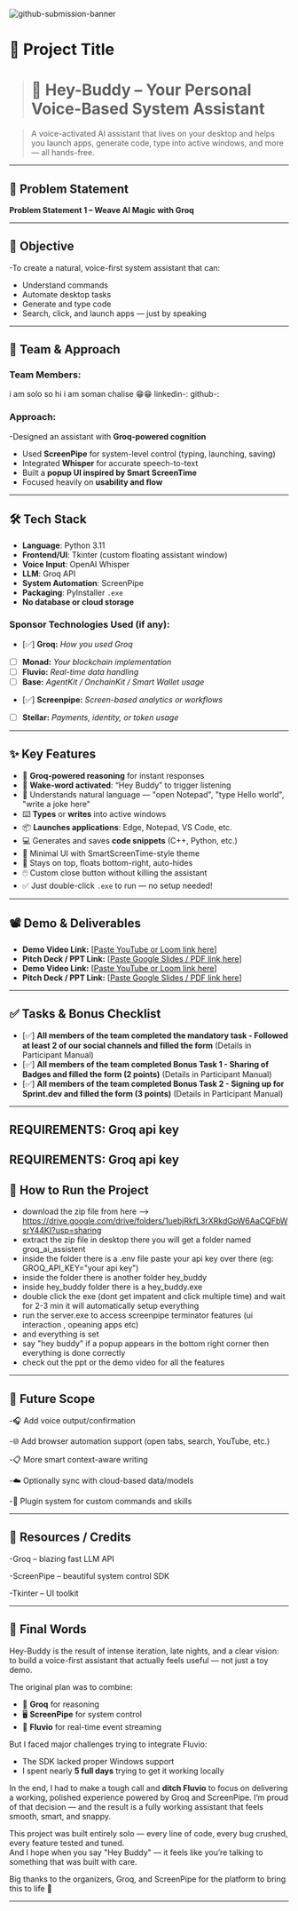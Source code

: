 ![github-submission-banner](https://github.com/user-attachments/assets/a1493b84-e4e2-456e-a791-ce35ee2bcf2f)

# 🚀 Project Title

># 🚀 Hey-Buddy – Your Personal Voice-Based System Assistant

> A voice-activated AI assistant that lives on your desktop and helps you launch apps, generate code, type into active windows, and more — all hands-free.


---

## 📌 Problem Statement

**Problem Statement 1 – Weave AI Magic with Groq**

---

## 🎯 Objective

-To create a natural, voice-first system assistant that can:
- Understand commands
- Automate desktop tasks
- Generate and type code
- Search, click, and launch apps — just by speaking

---

## 🧠 Team & Approach

### Team Members:  
i am solo so hi i am soman chalise 😁😁
linkedin-:
github-:

### Approach:  
-Designed an assistant with **Groq-powered cognition**
- Used **ScreenPipe** for system-level control (typing, launching, saving)
- Integrated **Whisper** for accurate speech-to-text
- Built a **popup UI inspired by Smart ScreenTime**
- Focused heavily on **usability and flow** 

---

## 🛠️ Tech Stack

- **Language**: Python 3.11  
- **Frontend/UI**: Tkinter (custom floating assistant window)  
- **Voice Input**: OpenAI Whisper  
- **LLM**: Groq API  
- **System Automation**: ScreenPipe  
- **Packaging**: PyInstaller `.exe`  
- **No database or cloud storage**

### Sponsor Technologies Used (if any):
- [✅] **Groq:** _How you used Groq_  
- [  ] **Monad:** _Your blockchain implementation_  
- [  ] **Fluvio:** _Real-time data handling_  
- [  ] **Base:** _AgentKit / OnchainKit / Smart Wallet usage_  
- [✅] **Screenpipe:** _Screen-based analytics or workflows_  
- [  ] **Stellar:** _Payments, identity, or token usage_

---

## ✨ Key Features

- 🧠 **Groq-powered reasoning** for instant responses  
- 🎤 **Wake-word activated**: “Hey Buddy” to trigger listening  
- 💬 Understands natural language — "open Notepad", "type Hello world", "write a joke here"  
- ⌨️ **Types** or **writes** into active windows  
- 📦 **Launches applications**: Edge, Notepad, VS Code, etc.  
- 💻 Generates and saves **code snippets** (C++, Python, etc.)  
- 🎨 Minimal UI with SmartScreenTime-style theme  
- 📌 Stays on top, floats bottom-right, auto-hides  
- 🖱️ Custom close button without killing the assistant  
- ✅ Just double-click `.exe` to run — no setup needed!

---

## 📽️ Demo & Deliverables

- **Demo Video Link:** [[Paste YouTube or Loom link here](https://youtu.be/X3JBMkBFFiE?feature=shared)]  
- **Pitch Deck / PPT Link:** [[Paste Google Slides / PDF link here](https://docs.google.com/presentation/d/1-d6lFQoo53uQuGBg2Z5a1av4785N9nZ7/edit?usp=sharing&ouid=113895557266537923269&rtpof=true&sd=true)]
- **Demo Video Link:** [[Paste YouTube or Loom link here](https://youtu.be/X3JBMkBFFiE?feature=shared)]  
- **Pitch Deck / PPT Link:** [[Paste Google Slides / PDF link here](https://docs.google.com/presentation/d/1-d6lFQoo53uQuGBg2Z5a1av4785N9nZ7/edit?usp=sharing&ouid=113895557266537923269&rtpof=true&sd=true)]

---

## ✅ Tasks & Bonus Checklist

- [✅] **All members of the team completed the mandatory task - Followed at least 2 of our social channels and filled the form** (Details in Participant Manual)  
- [✅] **All members of the team completed Bonus Task 1 - Sharing of Badges and filled the form (2 points)**  (Details in Participant Manual)
- [✅] **All members of the team completed Bonus Task 2 - Signing up for Sprint.dev and filled the form (3 points)**  (Details in Participant Manual)

---
REQUIREMENTS:
Groq api key
---
REQUIREMENTS:
Groq api key
---

## 🧪 How to Run the Project

- download the zip file from here --> https://drive.google.com/drive/folders/1uebjRkfL3rXRkdGpW6AaCQFbWsrY44KI?usp=sharing
- extract the zip file in desktop there you will get a folder named groq_ai_assistent 
- inside the folder there is a .env file paste your api key over there (eg: GROQ_API_KEY="your api key")
- inside the folder there is another folder hey_buddy
- inside hey_buddy folder there is a hey_buddy.exe
- double click the exe (dont get impatent and click multiple time) and wait for 2-3 min it will automatically setup everything
- run the server.exe to access screenpipe terminator features (ui interaction , opeaning apps etc)
- and everything is set 
- say "hey buddy"  if a popup appears in the bottom right corner then everything is done correctly
- check out the ppt or the demo video for all the features 


---

## 🧬 Future Scope

-🎧 Add voice output/confirmation

-🌐 Add browser automation support (open tabs, search, YouTube, etc.)

-📋 More smart context-aware writing

-☁️ Optionally sync with cloud-based data/models

-🧩 Plugin system for custom commands and skills 

---

## 📎 Resources / Credits

-Groq – blazing fast LLM API

-ScreenPipe – beautiful system control SDK

-Tkinter – UI toolkit  

---

## 🏁 Final Words

Hey-Buddy is the result of intense iteration, late nights, and a clear vision:  
to build a voice-first assistant that actually feels useful — not just a toy demo.

The original plan was to combine:
- 🤖 **Groq** for reasoning  
- 🖥️ **ScreenPipe** for system control  
- 🌊 **Fluvio** for real-time event streaming

But I faced major challenges trying to integrate Fluvio:
- The SDK lacked proper Windows support
- I spent nearly **5 full days** trying to get it working locally

In the end, I had to make a tough call and **ditch Fluvio** to focus on delivering a working, polished experience powered by Groq and ScreenPipe. I’m proud of that decision — and the result is a fully working  assistant that feels smooth, smart, and snappy.

This project was built entirely solo — every line of code, every bug crushed, every feature tested and tuned.  
And I hope when you say "Hey Buddy" — it feels like you’re talking to something that was built with care.

Big thanks to the organizers, Groq, and ScreenPipe for the platform to bring this to life 🙌

---

